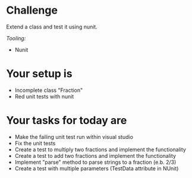 ﻿# Challenge

Extend a class and test it using nunit.

_Tooling:_
* Nunit

# Your setup is

* Incomplete class "Fraction"
* Red unit tests with nunit

# Your tasks for today are

* Make the failing unit test run within visual studio
* Fix the unit tests
* Create a test to multiply two fractions and implement the functionality
* Create a test to add two fractions and implement the functionality
* Implement "parse" method to parse strings to a fraction (e.b. 2/3)
* Create a test with multiple parameters (TestData attribute in NUnit) 
